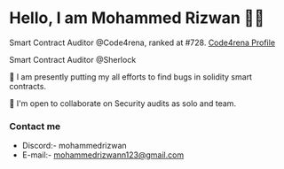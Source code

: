 Hello, I am Mohammed Rizwan :raising_hand_man:
================================

Smart Contract Auditor @Code4rena, ranked at #728. [Code4rena Profile](https://code4rena.com/@MohammedRizwan)

Smart Contract Auditor @Sherlock

🧠 I am presently putting my all efforts to find bugs in solidity smart contracts. 

🤝  I'm open to collaborate on Security audits as solo and team. 


### Contact me
* Discord:- mohammedrizwan
* E-mail:- [mohammedrizwann123@gmail.com](mailto:mohammedrizwann123@gmail.com)
